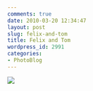 ```yaml
---
comments: true
date: 2010-03-20 12:34:47
layout: post
slug: felix-and-tom
title: Felix and Tom
wordpress_id: 2991
categories:
- PhotoBlog
---
```


![](http://ryanfitzer.com/main/wp-content/uploads/2010/03/2010-03-19-at-18-24-15.jpg)
